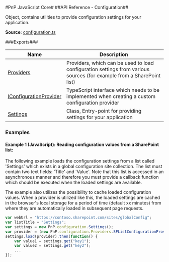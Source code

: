 #PnP JavaScript Core#
##API Reference - Configuration##

Object, contains utilities to provide configuration settings for your application.

**Source**: [configuration.ts](../../../src/configuration/configuration.ts)

###Exports###

Name | Description
---- | -----------
[Providers](providers/providers.md) | Providers, which can be used to load configuration settings from various sources (for example from a SharePoint list)
[IConfigurationProvider](IConfigurationProvider.md) | TypeScript interface which needs to be implemented when creating a custom configuration provider
[Settings](settings.md) | Class, Entry-point for providing settings for your application

### Examples ####

#### Example 1 (JavaScript): Reading configuration values from a SharePoint list: ####

The following example loads the configuration settings from a list called 'Settings' which exists in a global configuration site collection. The list must contain two text fields: 'Title' and 'Value'. Note that this list is accessed in an asynchronous manner and therefore you must provide a callback function which should be executed when the loaded settings are available.

The example also utilizes the possibility to cache loaded configuration values. When a provider is utilized like this, the loaded settings are cached in the browser's local storage for a period of time (default xx minutes) from where they are automatically loaded in subsequent page requests.

```javascript
var webUrl = "https://contoso.sharepoint.com/sites/globalConfig";
var listTitle = "Settings";
var settings = new PnP.configuration.Settings();
var provider = (new PnP.configuration.Providers.SPListConfigurationProvider(webUrl, listTitle)).asCaching();
settings.load(provider).then(function() {
	var value1 = settings.get("key1");
	var value2 = settings.get("key2");
	...
});

```
